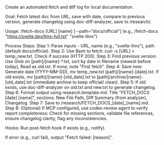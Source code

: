Create an automated fetch and diff log for local documentation.

Goal: Fetch latest doc from URL, save with date, compare to previous version, generate changelog using doc-diff-analyzer, save to /research/.

Usage: /fetch-docs [URL] [name] [--path="docs/official"] (e.g., /fetch-docs "https://svelte.dev/llms-full.txt" "svelte-llms")

Process Steps:
Step 1: Parse inputs - URL, name (e.g., "svelte-llms"), path (default docs/official).
Step 2: Use Bash to fetch: curl -s [URL] > temp_new.txt. Check if success (HTTP 200).
Step 3: Find previous version: Use Glob on [path]/[name]-*.txt, sort by date in filename (newest before today), Read as old.txt. If none, note "First fetch".
Step 4: Save new: Generate date (YYYY-MM-DD), mv temp_new.txt [path]/[name]-[date].txt. If old exists, mv [path]/[name]-[old_date].txt to [path]/archive/[name]-[old_date].txt (immediate archive to keep official/ clean).
Step 5: If old exists, use doc-diff-analyzer on old.txt and new.txt to generate changelog.
Step 6: Format output using research.template.md: Title "FETCH_DOCS [date] [name]", sections: New File Path, Diff Summary (from analyzer), Changelog.
Step 7: Save to /research/FETCH_DOCS_[date]_[name].md.
Step 8: (Optional) If MCP configured, use codex-review agent to verify report completeness: Check for missing sections, validate file references, ensure changelog clarity, flag any inconsistencies.

Hooks: Run post-fetch hook if exists (e.g., notify).

If error (e.g., curl fail), output "Fetch failed: [reason]".